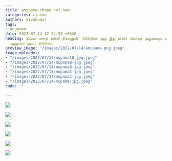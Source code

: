 ```yaml
---
title: anupama-shape-hot-new
categories: cinema
authors: Sivakumar
tags:
- anupama
date: 2022-07-14 12:34:59 +0530
heading: திவ்யா பாரதி தள்ளி நிக்கணும்! Shapeன அது இது தான்! மொத்த அழகையும் காட்டும்
  அனுபமா ஹாட் கிளிக்ஸ்.
preview_image: "/images/2022/07/14/anupama-png.jpeg"
image_uploader:
- "/images/2022/07/14/nupama10-jpg.jpeg"
- "/images/2022/07/14/nupama8-jpg.jpeg"
- "/images/2022/07/14/nupama6-jpg.jpeg"
- "/images/2022/07/14/nupama4-jpg.jpeg"
- "/images/2022/07/14/nupama2-jpg.jpeg"
- "/images/2022/07/14/nupama-jpg.jpeg"
code: ''

---
```

![](/images/2022/07/14/nupama-jpg.jpeg)

![](/images/2022/07/14/nupama4-jpg.jpeg)

![](/images/2022/07/14/nupama2-jpg.jpeg)

![](/images/2022/07/14/nupama10-jpg.jpeg)

![](/images/2022/07/14/nupama8-jpg.jpeg)

![](/images/2022/07/14/nupama6-jpg.jpeg)
